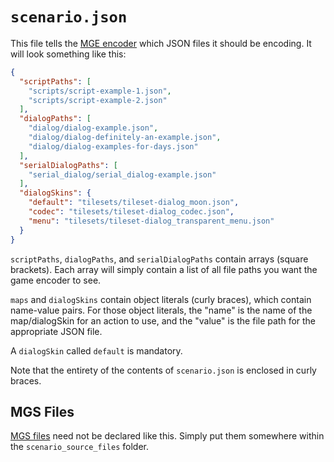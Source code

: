 # `scenario.json`

This file tells the [MGE encoder](../encoder/mge_encoder) which JSON files it should be encoding. It will look something like this:

```json
{
  "scriptPaths": [
    "scripts/script-example-1.json",
    "scripts/script-example-2.json"
  ],
  "dialogPaths": [
    "dialog/dialog-example.json",
    "dialog/dialog-definitely-an-example.json",
    "dialog/dialog-examples-for-days.json"
  ],
  "serialDialogPaths": [
    "serial_dialog/serial_dialog-example.json"
  ],
  "dialogSkins": {
    "default": "tilesets/tileset-dialog_moon.json",
    "codec": "tilesets/tileset-dialog_codec.json",
    "menu": "tilesets/tileset-dialog_transparent_menu.json"
  }
}
```

`scriptPaths`, `dialogPaths`, and `serialDialogPaths` contain arrays (square brackets). Each array will simply contain a list of all file paths you want the game encoder to see.

`maps` and `dialogSkins` contain object literals (curly braces), which contain name-value pairs. For those object literals, the "name" is the name of the map/dialogSkin for an action to use, and the "value" is the file path for the appropriate JSON file.

A `dialogSkin` called `default` is mandatory.

Note that the entirety of the contents of `scenario.json` is enclosed in curly braces.

## MGS Files

[MGS files](../mgs/mgs_natlang) need not be declared like this. Simply put them somewhere within the `scenario_source_files` folder.
